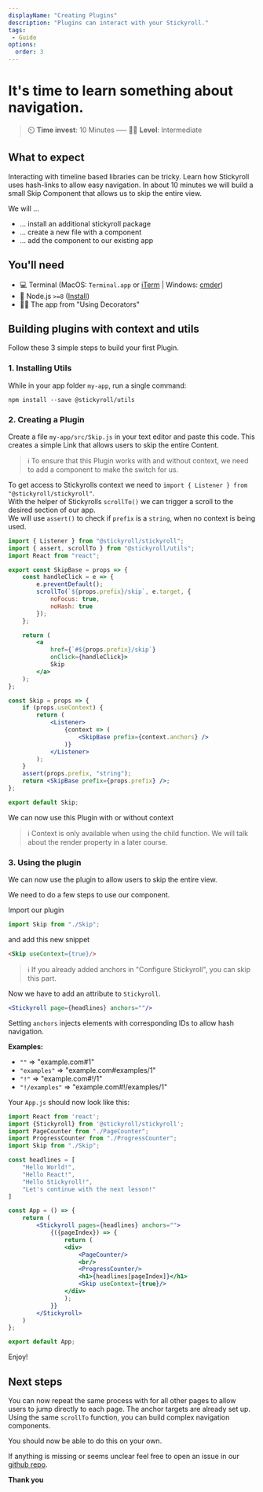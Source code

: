```yaml
---
displayName: "Creating Plugins"
description: "Plugins can interact with your Stickyroll."
tags: 
 - Guide
options:
  order: 3
---
```


# It's time to learn something about navigation.

> :timer_clock: **Time invest**: 10 Minutes ––– :woman_student: **Level**: Intermediate

## What to expect

Interacting with timeline based libraries can be tricky. Learn how Stickyroll uses
hash-links to allow easy navigation.
In about 10 minutes we will build a small Skip Component that allows us to skip the entire view.

We will …

* … install an additional stickyroll package
* … create a new file with a component
* … add the component to our existing app

## You'll need

* :computer: Terminal (MacOS: `Terminal.app` or [iTerm](https://www.iterm2.com/) | Windows: [cmder](http://cmder.net/))
* :turtle: Node.js `>=8` ([Install](https://nodejs.org/en/))
* :woman_student: The app from "Using Decorators"

## Building plugins with context and utils

Follow these 3 simple steps to build your first Plugin.

### 1. Installing Utils

While in your app folder `my-app`, run a single command:

```shell
npm install --save @stickyroll/utils
```

### 2. Creating a Plugin

Create a file `my-app/src/Skip.js` in your text editor and paste this code.
This creates a simple Link that allows users to skip the entire Content.  

> :information_source: 
> To ensure that this Plugin works with and without context, we need to add a component
> to make the switch for us.

To get access to Stickyrolls context we need to `import { Listener } from "@stickyroll/stickyroll"`.  
With the helper of Stickyrolls `scrollTo()` we can trigger a scroll to the desired section of our app.  
We will use `assert()` to check if `prefix` is a `string`, when no context is being used.

```jsx
import { Listener } from "@stickyroll/stickyroll";
import { assert, scrollTo } from "@stickyroll/utils";
import React from "react";

export const SkipBase = props => {
	const handleClick = e => {
		e.preventDefault();
		scrollTo(`${props.prefix}/skip`, e.target, {
			noFocus: true, 
			noHash: true
		});
	};

	return (
		<a
			href={`#${props.prefix}/skip`}
			onClick={handleClick}>
			Skip
		</a>
	);
};

const Skip = props => {
	if (props.useContext) {
		return (
			<Listener>
				{context => (
					<SkipBase prefix={context.anchors} />
				)}
			</Listener>
		);
	}
	assert(props.prefix, "string");
	return <SkipBase prefix={props.prefix} />;
};

export default Skip;
```

We can now use this Plugin with or without context

> :information_source: 
> Context is only available when using the child function.
> We will talk about the render property in a later course.

### 3. Using the plugin

We can now use the plugin to allow users to skip the entire view.

We need to do a few steps to use our component. 

Import our plugin

```jsx
import Skip from "./Skip";
```
 
and add this new snippet

```html
<Skip useContext={true}/>
```

> :information_source:
> If you already added anchors in "Configure Stickyroll", you can skip this part.

Now we have to add an attribute to `Stickyroll`. 

```jsx
<Stickyroll page={headlines} anchors=""/>
```

Setting `anchors` injects elements with corresponding IDs to allow hash navigation.

**Examples:**

* `""` => "example.com#1"
* `"examples"` => "example.com#examples/1"
* `"!"` => "example.com#!/1"
* `"!/examples"` => "example.com#!/examples/1"

Your `App.js` should now look like this:

```jsx
import React from 'react';
import {Stickyroll} from '@stickyroll/stickyroll';
import PageCounter from "./PageCounter";
import ProgressCounter from "./ProgressCounter";
import Skip from "./Skip";

const headlines = [
	"Hello World!",
	"Hello React!",
	"Hello Stickyroll!",
	"Let's continue with the next lesson!"
]

const App = () => {
	return (
		<Stickyroll pages={headlines} anchors="">
			{({pageIndex}) => {
				return (
				<div>
					<PageCounter/>
					<br/>
					<ProgressCounter/>
					<h1>{headlines[pageIndex]}</h1>
					<Skip useContext={true}/>
				</div>
				);
			}}
		</Stickyroll>
	)
};

export default App;
```

Enjoy!

## Next steps

You can now repeat the same process with for all other pages to allow users to jump 
directly to each page. The anchor targets are already set up. Using the same `scrollTo` function,
you can build complex navigation components.

You should now be able to do this on your own.

If anything is missing or seems unclear feel free to open an issue 
in our [github repo](https://github.com/stickyroll/react-stickyroll/issues).

**Thank you**
